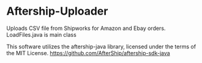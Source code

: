 # Aftership-Uploader
Uploads CSV file from Shipworks for Amazon and Ebay orders. LoadFiles.java is main class

This software utilizes the aftership-java library, licensed under the terms of the MIT License.
https://github.com/AfterShip/aftership-sdk-java
